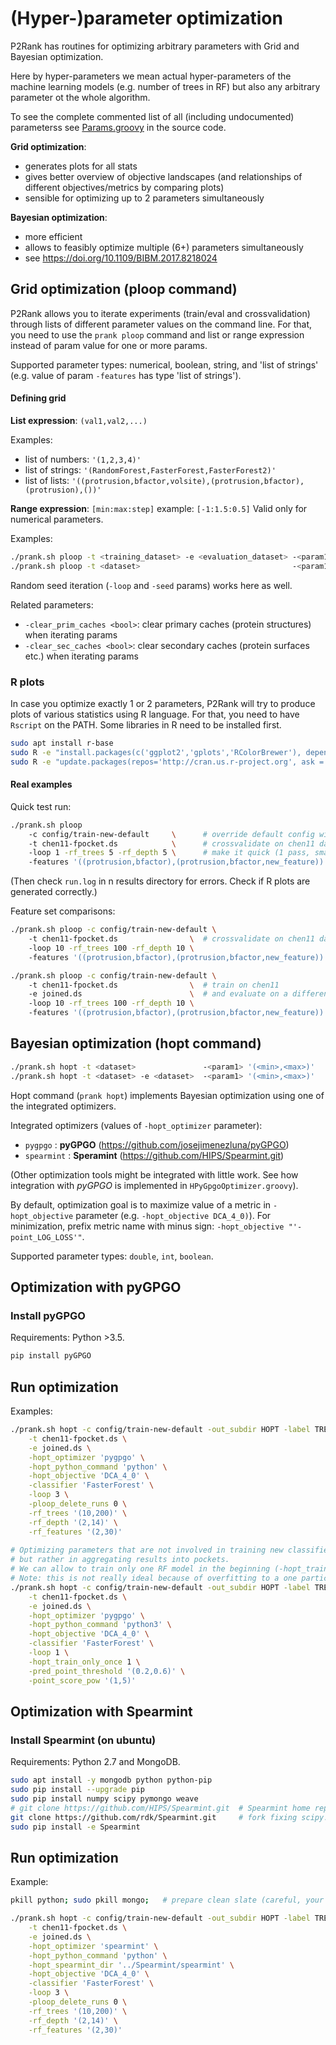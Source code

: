 # (Hyper-)parameter optimization

P2Rank has routines for optimizing arbitrary parameters with Grid and Bayesian optimization. 

Here by hyper-parameters we mean actual hyper-parameters of the machine learning models (e.g. number of trees in RF) but also any arbitrary parameter ot the whole algorithm.

To see the complete commented list of all (including undocumented) 
parameterss see [Params.groovy](https://github.com/rdk/p2rank/blob/develop/src/main/groovy/cz/siret/prank/program/params/Params.groovy) in the source code.

**Grid optimization**: 
* generates plots for all stats 
* gives better overview of objective landscapes (and relationships of different objectives/metrics by comparing plots)  
* sensible for optimizing up to 2 parameters simultaneously

**Bayesian optimization**: 
* more efficient  
* allows to feasibly optimize multiple (6+) parameters simultaneously
* see https://doi.org/10.1109/BIBM.2017.8218024

## Grid optimization (ploop command)

P2Rank allows you to iterate experiments (train/eval and crossvalidation) through lists of different parameter values on the command line.
For that, you need to use the `prank ploop` command and list or range expression instead of param value for one or more params. 

Supported parameter types: numerical, boolean, string, and 'list of strings' (e.g. value of param `-features` has type 'list of strings').

#### Defining grid
**List expression**: `(val1,val2,...)` 

Examples:
* list of numbers: `'(1,2,3,4)'`
* list of strings: `'(RandomForest,FasterForest,FasterForest2)'`
* list of lists: `'((protrusion,bfactor,volsite),(protrusion,bfactor),(protrusion),())'`

**Range expression**: `[min:max:step]` example: `[-1:1.5:0.5]`
Valid only for numerical parameters.

Examples:
~~~sh
./prank.sh ploop -t <training_dataset> -e <evaluation_dataset> -<param1> '[min:max:step]' -<param2> '(val1,val2,val3,val4)'
./prank.sh ploop -t <dataset>                                  -<param1> '[min:max:step]' -<param2> '(val1,val2,val3,val4)'   # runs crossvalidation
~~~

Random seed iteration (`-loop` and `-seed` params) works here as well.

Related parameters:
* `-clear_prim_caches <bool>`: clear primary caches (protein structures) when iterating params
* `-clear_sec_caches <bool>`: clear secondary caches (protein surfaces etc.) when iterating params

### R plots

In case you optimize exactly 1 or 2 parameters, P2Rank will try to produce plots of various statistics using R language. 
For that, you need to have `Rscript` on the PATH. Some libraries in R need to be installed first. 
~~~sh
sudo apt install r-base
sudo R -e "install.packages(c('ggplot2','gplots','RColorBrewer'), dependencies=TRUE, repos='http://cran.us.r-project.org')"
sudo R -e "update.packages(repos='http://cran.us.r-project.org', ask = FALSE)"  # possible fix for dependency conflicts
~~~

#### Real examples
    
Quick test run:
~~~sh   
./prank.sh ploop 
    -c config/train-new-default     \      # override default config with config/train-new-default.groovy config file
    -t chen11-fpocket.ds            \      # crossvalidate on chen11 datsest
    -loop 1 -rf_trees 5 -rf_depth 5 \      # make it quick (1 pass, small model)
    -features '((protrusion,bfactor),(protrusion,bfactor,new_feature))'` 
~~~

(Then check `run.log` in n results directory for errors. Check if R plots are generated correctly.)

Feature set comparisons:
~~~sh
./prank.sh ploop -c config/train-new-default \      
    -t chen11-fpocket.ds                \  # crossvalidate on chen11 dataset    
    -loop 10 -rf_trees 100 -rf_depth 10 \      
    -features '((protrusion,bfactor),(protrusion,bfactor,new_feature))'` 

./prank.sh ploop -c config/train-new-default \      
    -t chen11-fpocket.ds                \  # train on chen11 
    -e joined.ds                        \  # and evaluate on a different dataset
    -loop 10 -rf_trees 100 -rf_depth 10 \      
    -features '((protrusion,bfactor),(protrusion,bfactor,new_feature))'` 
~~~

## Bayesian optimization (hopt command)

```sh
./prank.sh hopt -t <dataset>               -<param1> '(<min>,<max>)'     # crossvalidation
./prank.sh hopt -t <dataset> -e <dataset>  -<param1> '(<min>,<max>)'
```

Hopt command (`prank hopt`) implements Bayesian optimization using one of the integrated optimizers.

Integrated optimizers (values of `-hopt_optimizer` parameter):
* `pygpgo` : __pyGPGO__  (https://github.com/josejimenezluna/pyGPGO)
* `spearmint` : __Speramint__  (https://github.com/HIPS/Spearmint.git)

(Other optimization tools might be integrated with little work. See how integration with *pyGPGO* is implemented in `HPyGpgoOptimizer.groovy`).
                             
By default, optimization goal is to maximize value of a metric in `-hopt_objective` parameter (e.g. `-hopt_objective DCA_4_0)`).
For minimization, prefix metric name with minus sign: `-hopt_objective "'-point_LOG_LOSS'"`.

Supported parameter types: `double`, `int`, `boolean`. 

## Optimization with pyGPGO

### Install pyGPGO

Requirements: Python >3.5.

```sh
pip install pyGPGO
```

## Run optimization

Examples:
```sh
./prank.sh hopt -c config/train-new-default -out_subdir HOPT -label TREES  \
    -t chen11-fpocket.ds \
    -e joined.ds \
    -hopt_optimizer 'pygpgo' \
    -hopt_python_command 'python' \
    -hopt_objective 'DCA_4_0' \
    -classifier 'FasterForest' \
    -loop 3 \
    -ploop_delete_runs 0 \
    -rf_trees '(10,200)' \
    -rf_depth '(2,14)' \
    -rf_features '(2,30)'  
    
# Optimizing parameters that are not involved in training new classifier,
# but rather in aggregating results into pockets.
# We can allow to train only one RF model in the beginning (-hopt_train_only_once 1).
# Note: this is not really ideal because of overfitting to a one particular RF model.    
./prank.sh hopt -c config/train-new-default -out_subdir HOPT -label TREES  \
    -t chen11-fpocket.ds \
    -e joined.ds \
    -hopt_optimizer 'pygpgo' \
    -hopt_python_command 'python3' \
    -hopt_objective 'DCA_4_0' \
    -classifier 'FasterForest' \
    -loop 1 \
    -hopt_train_only_once 1 \
    -pred_point_threshold '(0.2,0.6)' \
    -point_score_pow '(1,5)'
```


## Optimization with Spearmint

### Install Spearmint (on ubuntu)

Requirements: Python 2.7 and MongoDB.

```sh
sudo apt install -y mongodb python python-pip
sudo pip install --upgrade pip
sudo pip install numpy scipy pymongo weave
# git clone https://github.com/HIPS/Spearmint.git  # Spearmint home repo
git clone https://github.com/rdk/Spearmint.git     # fork fixing scipy.weave problem (weave-fix branch)
sudo pip install -e Spearmint
```

## Run optimization 

Example:
```sh
pkill python; sudo pkill mongo;   # prepare clean slate (careful, your other python programs might die too)

./prank.sh hopt -c config/train-new-default -out_subdir HOPT -label TREES  \
    -t chen11-fpocket.ds \
    -e joined.ds \
    -hopt_optimizer 'spearmint' \
    -hopt_python_command 'python' \
    -hopt_spearmint_dir '../Spearmint/spearmint' \
    -hopt_objective 'DCA_4_0' \
    -classifier 'FasterForest' \
    -loop 3 \
    -ploop_delete_runs 0 \
    -rf_trees '(10,200)' \
    -rf_depth '(2,14)' \
    -rf_features '(2,30)'   
```


